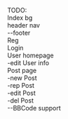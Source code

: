 TODO:<br/>
Index bg<br/>
header nav<br/>
--footer<br/>
Reg<br/>
Login<br/>
User homepage<br/>
-edit User info<br/>
Post page<br/>
-new Post<br/>
-rep Post<br/>
-edit Post<br/>
-del Post<br/>
--BBCode support<br/>